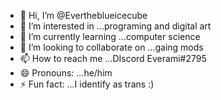 - 👋 Hi, I’m @Evertheblueicecube
- 👀 I’m interested in ...programing and digital art
- 🌱 I’m currently learning ...computer science
- 💞️ I’m looking to collaborate on ...gaing mods
- 📫 How to reach me ...DIscord Everami#2795
- 😄 Pronouns: ...he/him
- ⚡ Fun fact: ...I identify as trans :)

<!---
Evertheblueicecube/Evertheblueicecube is a ✨ special ✨ repository because its `README.md` (this file) appears on your GitHub profile.
You can click the Preview link to take a look at your changes.
--->
